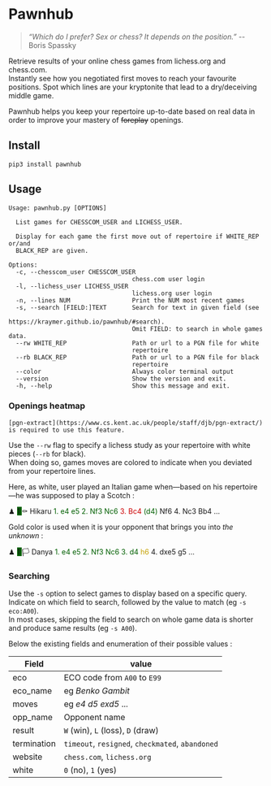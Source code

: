 # Pawnhub

> _“Which do I prefer? Sex or chess? It depends on the position.”_ -- Boris Spassky

Retrieve results of your online chess games from lichess.org and chess.com.  
Instantly see how you negotiated first moves to reach your favourite positions.
Spot which lines are your kryptonite that lead to a dry/deceiving middle game.

Pawnhub helps you keep your repertoire up-to-date based on real data in order to 
improve your mastery of <s>foreplay</s> openings.

## Install

`pip3 install pawnhub`


## Usage

```text
Usage: pawnhub.py [OPTIONS]

  List games for CHESSCOM_USER and LICHESS_USER.

  Display for each game the first move out of repertoire if WHITE_REP or/and
  BLACK_REP are given.

Options:
  -c, --chesscom_user CHESSCOM_USER
                                  chess.com user login
  -l, --lichess_user LICHESS_USER
                                  lichess.org user login
  -n, --lines NUM                 Print the NUM most recent games
  -s, --search [FIELD:]TEXT       Search for text in given field (see
                                  https://kraymer.github.io/pawnhub/#search).
                                  Omit FIELD: to search in whole games data.
  --rw WHITE_REP                  Path or url to a PGN file for white
                                  repertoire
  --rb BLACK_REP                  Path or url to a PGN file for black
                                  repertoire
  --color                         Always color terminal output
  --version                       Show the version and exit.
  -h, --help                      Show this message and exit.
```

### Openings heatmap

```{note}
[pgn-extract](https://www.cs.kent.ac.uk/people/staff/djb/pgn-extract/) is required to use this feature.
```

Use the `--rw` flag to specify a lichess study as your repertoire with white pieces
(`--rb` for black).  
When doing so, games moves are colored to indicate when you deviated from your
repertoire lines.

Here, as white, user played an Italian game when—based on his repertoire—he was supposed to play a Scotch :

 
<div class="term-container"> ♟ <span style="background-color: #005F00;"> 1 </span> ⚰️   Hikaru      <span style="color: #005F00;">1. e4 e5 2. Nf3 Nc6 </span><span style="color: #CC0002;">3. Bc4</span><span style="color: #005F00;"> (d4)</span> Nf6 4. Nc3 Bb4 ...</div>


Gold color is used when it is your opponent that brings you into _the unknown_ :

<div class="term-container"> ♟ <span style="background-color: #005F00;"> 1 </span> 🏳    Danya      <span style="color: #005F00;">1. e4 e5 2. Nf3 Nc6 3. d4</span></span> <span style="color: #C4A000;">h6</span> 4. dxe5 g5 ...</div>

### Searching

Use the `-s` option to select games to display based on a specific query.
Indicate on which field to search, followed by the value to match (eg `-s eco:A00`).  
In most cases, skipping the field to search on whole game data is shorter and produce same results (eg `-s A00`).

Below the existing fields and enumeration of their possible values :

| Field       | value                                              |
| ---         | ---                                                |
| eco         | ECO code from `A00` to `E99`                       |
| eco_name    | eg _Benko Gambit_                                  |
| moves       | eg _e4 d5 exd5_ ...                                |
| opp_name    | Opponent name                                      |
| result      | `W` (win), `L` (loss), `D` (draw)                  |
| termination | `timeout`, `resigned`, `checkmated`, `abandoned`   |
| website     | `chess.com`, `lichess.org`                         |
| white       | `0` (no), `1` (yes)                                |
